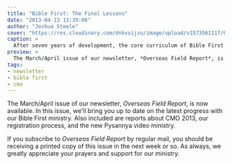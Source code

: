 ```yaml
---
title: "Bible First: The Final Lessons"
date: "2013-04-13 13:39:06"
author: "Joshua Steele"
cover: "https://res.cloudinary.com/dnkvsijzu/image/upload/v1573561117/OFReport/2013-04-13-bible-first-final-lessons/DSC_2704-12-6_iisf7y.jpg"
caption: >
  After seven years of development, the core curriculum of Bible First is now complete. The manuscripts of lessons 19 and 20 were recently finalized, and these lessons are now being prepared for print in English and Ukrainian.
preview: >
  The March/April issue of our newsletter, *Overseas Field Report*, is now available. In this issue, we'll bring you up to date on the latest progress with our Bible First ministry. Also included are reports about CMO 2013, our registration process, and the new Pysannya video ministry.
tags:
- newsletter
- bible first
- cmo
---
```


The March/April issue of our newsletter, *Overseas Field Report*, is now available. In this issue, we'll bring you up to date on the latest progress with our Bible First ministry. Also included are reports about CMO 2013, our registration process, and the new Pysannya video ministry.

<article-callout content="OFR-March-April-2013.pdf" :download="true" />

If you subscribe to *Overseas Field Report* by regular mail, you should be receiving a printed copy of this issue in the next week or so. As always, we greatly appreciate your prayers and support for our ministry.
